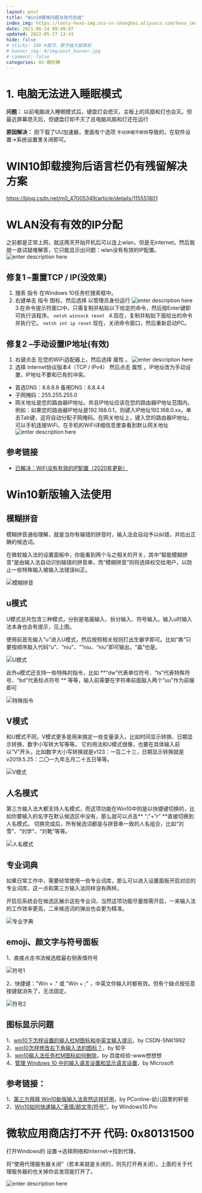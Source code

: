 ```yaml
---
layout: post
title: "Win10使用问题与技巧总结"
index_img: https://lonly-hexo-img.oss-cn-shanghai.aliyuncs.com/hexo_images/Win10新版输入法使用/featured.png
date: 2021-06-24 09:49:07
updated: 2022-05-27 13:43
hide: false
# sticky: 100 #置顶，数字越大越靠前
# banner_img: #/img/post_banner.jpg
# comment: false
categories: 03-瞎折腾
---
```


# 1. 电脑无法进入睡眠模式
**问题：**
以前电脑进入睡眠模式后，键盘灯会熄灭，主板上的风扇和灯也会灭。但最近屏幕熄灭后，但键盘灯却不灭了且电脑风扇和灯还在运行

**原因解决：**
刚下载了UU加速器，里面有个选项 `手动休眠不断网`导致的，在软件设置->系统设置里关闭即可。

<!--more-->

# WIN10卸载搜狗后语言栏仍有残留解决方案

https://blog.csdn.net/m0_47005349/article/details/115551801

# WLAN没有有效的IP分配

之前都是正常上网，就这两天开始开机后可以连上wlan，但是无internet。然后我就一直试疑难解答，它只能显示出问题：wlan没有有效的IP配置。
![enter description here](https://lonly-hexo-img.oss-cn-shanghai.aliyuncs.com/hexo_images/Win10使用问题与技巧总结/1653663306710.png)

## 修复1 –重置TCP / IP(没效果)
1. 搜索 指令 在Windows 10任务栏搜索框中。
2. 右键单击 指令 图标，然后选择 以管理员身份运行 
![enter description here](https://lonly-hexo-img.oss-cn-shanghai.aliyuncs.com/hexo_images/Win10使用问题与技巧总结/1653663404497.png)
3.在命令提示符窗口中，只需复制并粘贴以下给定的命令，然后按Enter键即可执行该程序。
`netsh winsock reset `
4.现在，复制并粘贴下面给出的命令并执行它。
`netsh int ip reset`
现在，关闭命令窗口，然后重新启动PC。
## 修复2 –手动设置IP地址(有效)
1. 右键点击 在您的WiFi适配器上，然后选择 属性 。
![enter description here](https://lonly-hexo-img.oss-cn-shanghai.aliyuncs.com/hexo_images/Win10使用问题与技巧总结/1653745635714.png)
2. 选择 Internet协议版本4（TCP / IPv4） 然后点击 属性 。IP地址改为手动设置，IP地址不要和已有的冲突。
- 首选DNS：8.8.8.8 备用DNS：8.8.4.4
- 子网掩码：255.255.255.0
- 网关地址是您的路由器IP地址。并且IP地址应该在您的路由器IP地址范围内。例如：如果您的路由器IP地址是192.168.0.1，则键入IP地址192.168.0.xx。单击Tab键，这将自动分配子网掩码。在网关地址上，键入您的路由器IP地址。
可以手机连接WiFi，在手机的WiFi详细信息里查看到默认网关地址
![enter description here](https://lonly-hexo-img.oss-cn-shanghai.aliyuncs.com/hexo_images/Win10使用问题与技巧总结/1653664287776.png)

## 参考链接
- [已解决：WiFi没有有效的IP配置（2020年更新）](https://zh.theihccforum.com/solved-wifi-doesn-t-have-valid-ip-configuration)

# Win10新版输入法使用

## 模糊拼音

模糊拼音通俗理解，就是当你有输错的拼音时，输入法会自动予以纠错，并给出正确的候选词。

在微软输入法的设置面板中，你能看到两个与之相关的开关，其中“智能模糊拼音”是由输入法自动识别输错的拼音串，而“模糊拼音”则将选择权交给用户，以防止一些特殊输入被输入法错误纠正。


![模糊拼音]( https://lonly-hexo-img.oss-cn-shanghai.aliyuncs.com/hexo_images/Win10新版输入法使用/模糊拼音.png)

## u模式


U模式总共包含三种模式，分别是笔画输入、拆分输入、符号输入。输入u时输入法本身也会有提示，见上图。

使用前首先输入“u”进入U模式，然后按照相关规则打出生僻字即可。比如“犇”只要按顺序敲入代码“u”、“niu”、“”niu、“niu”即可输出，“淼”也是。

![U模式]( https://lonly-hexo-img.oss-cn-shanghai.aliyuncs.com/hexo_images/Win10新版输入法使用/U模式.png)

此外u模式还支持一些特殊的指令，比如 **“dw”代表单位符号、“ts”代表特殊符号、“bd”代表标点符号 ** 等等，输入前需要在字符串前面敲入两个“uu”作为前缀即可

![特殊指令]( https://lonly-hexo-img.oss-cn-shanghai.aliyuncs.com/hexo_images/Win10新版输入法使用/特殊指令.png)

## V模式
和U模式不同，V模式更多是用来搞定一些变量录入，比如时间显示转换、日期显示转换、数字小写转大写等等。
它的用法和U模式很像，也要在具体输入前以“V”开头，比如数字大小写转换就是v123：一百二十三，日期显示转换就是v2019.5.25：二〇一九年五月二十五日等等。

![V模式]( https://lonly-hexo-img.oss-cn-shanghai.aliyuncs.com/hexo_images/Win10新版输入法使用/V模式.png)

## 人名模式

第三方输入法大都支持人名模式，而这项功能在Win10中则是以快捷键切换的，比如你要输入的名字在默认候选区中没有，那么就可以点击** “;“+”r”  **直接切换到人名模式。
切换完成后，所有候选词都是与拼音串一致的人名组合，比如“刘雪”、“刘学”、“刘靴”等等。

![人名模式]( https://lonly-hexo-img.oss-cn-shanghai.aliyuncs.com/hexo_images/Win10新版输入法使用/人名模式.png)

## 专业词典

如果日常工作中，需要经常使用一些专业词库，那么可以进入设置面板开启对应的专业词库，这一点和第三方输入法同样没有两样。

开启后系统会在候选区展示这些专业词，当然这项功能尽量按需开启，一来输入法的工作效率更高，二来候选词的弹出也会更为精准。

![专业字典]( https://lonly-hexo-img.oss-cn-shanghai.aliyuncs.com/hexo_images/Win10新版输入法使用/专业字典.png)

## emoji、颜文字与符号面板

1、直接点击书法候选框最右侧表情符号

![符号1]( https://lonly-hexo-img.oss-cn-shanghai.aliyuncs.com/hexo_images/Win10新版输入法使用/符号1.png)

2、快捷键："Win + ." 或 "Win + ;" ，中英文你输入时都有效。但有个缺点按任意按键就消失了，无法固定。

![符号2]( https://lonly-hexo-img.oss-cn-shanghai.aliyuncs.com/hexo_images/Win10新版输入法使用/符号2.png)

## 图标显示问题
1、[win10下怎样设置的输入栏M图标和中英文输入提示](https://blog.csdn.net/SNK1992/article/details/79482003)，by CSDN-SNK1992   
2、[win10怎样修改右下角输入法的图标？](https://www.zhihu.com/question/37393684)，by 知乎  
3、[win10输入法任务栏M图标如何删除](https://jingyan.baidu.com/article/e9fb46e1228ca47521f766e0.html)，by 百度经验-www想想想  
4、[管理 Windows 10 中的输入语言设置和显示语言设置](https://support.microsoft.com/zh-cn/help/4496404/windows-10-manage-the-input-and-display-language#display_language)，by Microsoft  

## 参考链接：
1、[第三方拜拜 Win10新版输入法竟然这样好用](https://www.pconline.com.cn/win10/1263/12635657.html#ad=8385)，by PConline-幼儿园里的轩爸
2、[Win10如何快速输入“表情/颜文字/符号”](https://www.windows10.pro/input-emoji-kaomoji-symbols/)，by Windows10.Pro


# 微软应用商店打不开 代码: 0x80131500

打开Windows的 
设置→选择网络和Internet→找到代理，

将“使用代理服务器关闭”（若本来就是关闭的，则先打开再关闭）。上面的关于代理服务器的也关掉你会发现能打开了。

![enter description here](https://lonly-hexo-img.oss-cn-shanghai.aliyuncs.com/hexo_images/Win10使用问题与技巧总结/1658498226592.png)

